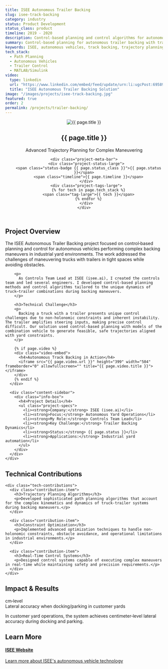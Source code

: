 ```yaml
---
title: ISEE Autonomous Trailer Backing
slug: isee-track-backing
category: industry
status: Product Development
status_class: product
timeline: 2019 - 2020
description: Control-based planning and control algorithms for autonomous trailer backing in complex yard environments, developed while leading the controls team at ISEE.
summary: Control-based planning for autonomous trailer backing with trailer dynamics and obstacle avoidance in yard operations.
keywords: ISEE, autonomous vehicles, track backing, trajectory planning, path planning, trailer control, MATLAB Simulink
tech_stack:
  - Path Planning
  - Autonomous Vehicles
  - Trailer Control
  - MATLAB/Simulink
video:
  type: linkedin
  url: "https://www.linkedin.com/embed/feed/update/urn:li:ugcPost:6958900231795077120?compact=1"
  title: "ISEE Autonomous Trailer Backing Solution"
image: "/images/projects/isee-track-backing.jpg"
featured: true
order: 2
permalink: /projects/trailer-backing/
---
```


<article class="project-detail">
  
  <!-- Project Header -->
  <header class="project-header-detail">
    <div class="project-hero">
      <img src="{{ page.image }}" alt="{{ page.title }}" class="project-hero-image">
      <div class="project-hero-overlay">
        <h1 class="project-title-large">{{ page.title }}</h1>
        <p class="project-subtitle">Advanced Trajectory Planning for Complex Maneuvering</p>
      </div>
    </div>
    
    <div class="project-meta-bar">
      <div class="project-status-large">
        <span class="status-badge {{ page.status_class }}">{{ page.status }}</span>
        <span class="timeline">{{ page.timeline }}</span>
      </div>
      <div class="project-tags-large">
        {% for tech in page.tech_stack %}
        <span class="tag-large">{{ tech }}</span>
        {% endfor %}
      </div>
    </div>
  </header>

  <!-- Project Overview -->
  <section class="project-section">
    <h2>Project Overview</h2>
    <div class="content-grid">
      <div class="content-main">
        <p class="lead-paragraph">
          The ISEE Autonomous Trailer Backing project focused on control‑based planning and control for autonomous vehicles performing complex backing maneuvers in industrial yard environments. The work addressed the challenges of maneuvering trucks with trailers in tight spaces while avoiding obstacles.
        </p>
        
        <p>
          As Controls Team Lead at ISEE (isee.ai), I created the controls team and led several engineers. I developed control‑based planning methods and control algorithms tailored to the unique dynamics of truck–trailer combinations during backing maneuvers.
        </p>
        
        <h3>Technical Challenge</h3>
        <p>
          Backing a truck with a trailer presents unique control challenges due to non‑holonomic constraints and inherent instability. The trailer amplifies steering inputs, making precise control difficult. Our solution used control‑based planning with models of the combination vehicle to generate feasible, safe trajectories aligned with yard constraints.
        </p>
        
        {% if page.video %}
        <div class="video-embed">
          <h4>Autonomous Track Backing in Action</h4>
          <iframe src="{{ page.video.url }}" height="399" width="504" frameborder="0" allowfullscreen="" title="{{ page.video.title }}"></iframe>
        </div>
        {% endif %}
      </div>
      
      <div class="content-sidebar">
        <div class="info-box">
          <h4>Project Details</h4>
          <ul class="project-specs">
            <li><strong>Company:</strong> ISEE (isee.ai)</li>
            <li><strong>Focus:</strong> Autonomous Yard Operations</li>
            <li><strong>My Role:</strong> Controls Team Lead</li>
            <li><strong>Key Challenge:</strong> Trailer Backing Dynamics</li>
            <li><strong>Status:</strong> {{ page.status }}</li>
            <li><strong>Applications:</strong> Industrial yard automation</li>
          </ul>
        </div>
      </div>
    </div>
  </section>

  <!-- Technical Details -->
  <section class="project-section">
    <h2>Technical Contributions</h2>
    
    <div class="tech-contributions">
      <div class="contribution-item">
        <h3>Trajectory Planning Algorithms</h3>
        <p>Developed sophisticated path planning algorithms that account for the complex kinematics and dynamics of truck-trailer systems during backing maneuvers.</p>
      </div>
      
      <div class="contribution-item">
        <h3>Constraint Optimization</h3>
        <p>Implemented advanced optimization techniques to handle non-holonomic constraints, obstacle avoidance, and operational limitations in industrial environments.</p>
      </div>
      
      <div class="contribution-item">
        <h3>Real-Time Control Systems</h3>
        <p>Designed control systems capable of executing complex maneuvers in real-time while maintaining safety and precision requirements.</p>
      </div>
    </div>
  </section>

  <!-- Impact & Results -->
  <section class="project-section">
    <h2>Impact & Results</h2>
    <div class="impact-metrics">
      <div class="metric-card">
        <div class="metric-number">cm‑level</div>
        <div class="metric-label">Lateral accuracy when docking/parking in customer yards</div>
      </div>
    </div>
    <p class="impact-description">
      In customer yard operations, the system achieves centimeter‑level lateral accuracy during docking and parking.
    </p>
  </section>

  <!-- External Links -->
  <section class="project-section">
    <h2>Learn More</h2>
    <div class="external-links">
      <a href="https://www.isee.ai" class="link-card" target="_blank">
        <h4>ISEE Website</h4>
        <p>Learn more about ISEE's autonomous vehicle technology</p>
      </a>
    </div>
  </section>

</article>
